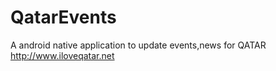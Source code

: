 # QatarEvents
A android native application to update events,news for QATAR
http://www.iloveqatar.net

